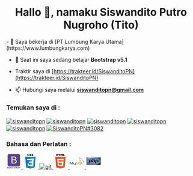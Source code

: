 <h1 align="center">Hallo 👋, namaku Siswandito Putro Nugroho (Tito)</h1>
- 🔭 Saya bekerja di [PT Lumbung Karya Utama](https://www.lumbungkarya.com)

- 🌱 Saat ini saya sedang belajar **Bootstrap v5.1**

- Traktir saya di [https://trakteer.id/SiswanditoPN](https://trakteer.id/SiswanditoPN)

- 📫 Hubungi saya melalui **siswanditopn@gmail.com**

<h3 align="left">Temukan saya di :</h3>
<p align="left">
<a href="https://twitter.com/siswanditopn" target="blank"><img align="center" src="https://raw.githubusercontent.com/rahuldkjain/github-profile-readme-generator/master/src/images/icons/Social/twitter.svg" alt="siswanditopn" height="30" width="40" /></a>
<a href="https://linkedin.com/in/siswanditopn" target="blank"><img align="center" src="https://raw.githubusercontent.com/rahuldkjain/github-profile-readme-generator/master/src/images/icons/Social/linked-in-alt.svg" alt="siswanditopn" height="30" width="40" /></a>
<a href="https://fb.com/siswanditopn" target="blank"><img align="center" src="https://raw.githubusercontent.com/rahuldkjain/github-profile-readme-generator/master/src/images/icons/Social/facebook.svg" alt="siswanditopn" height="30" width="40" /></a>
<a href="https://instagram.com/siswanditopn" target="blank"><img align="center" src="https://raw.githubusercontent.com/rahuldkjain/github-profile-readme-generator/master/src/images/icons/Social/instagram.svg" alt="siswanditopn" height="30" width="40" /></a>
<a href="https://www.youtube.com/c/siswanditopn" target="blank"><img align="center" src="https://raw.githubusercontent.com/rahuldkjain/github-profile-readme-generator/master/src/images/icons/Social/youtube.svg" alt="siswanditopn" height="30" width="40" /></a>
<a href="https://discord.gg/SiswanditoPN#3082" target="blank"><img align="center" src="https://raw.githubusercontent.com/rahuldkjain/github-profile-readme-generator/master/src/images/icons/Social/discord.svg" alt="SiswanditoPN#3082" height="30" width="40" /></a>
</p>

<h3 align="left">Bahasa dan Perlatan :</h3>
<p align="left"> <a href="https://getbootstrap.com" target="_blank"> <img src="https://raw.githubusercontent.com/devicons/devicon/master/icons/bootstrap/bootstrap-plain-wordmark.svg" alt="bootstrap" width="40" height="40"/> </a> <a href="https://www.w3schools.com/css/" target="_blank"> <img src="https://raw.githubusercontent.com/devicons/devicon/master/icons/css3/css3-original-wordmark.svg" alt="css3" width="40" height="40"/> </a> <a href="https://git-scm.com/" target="_blank"> <img src="https://www.vectorlogo.zone/logos/git-scm/git-scm-icon.svg" alt="git" width="40" height="40"/> </a> <a href="https://www.w3.org/html/" target="_blank"> <img src="https://raw.githubusercontent.com/devicons/devicon/master/icons/html5/html5-original-wordmark.svg" alt="html5" width="40" height="40"/> </a> <a href="https://www.mysql.com/" target="_blank"> <img src="https://raw.githubusercontent.com/devicons/devicon/master/icons/mysql/mysql-original-wordmark.svg" alt="mysql" width="40" height="40"/> </a> <a href="https://www.php.net" target="_blank"> <img src="https://raw.githubusercontent.com/devicons/devicon/master/icons/php/php-original.svg" alt="php" width="40" height="40"/> </a> </p>